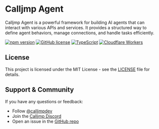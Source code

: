 # Calljmp Agent

Calljmp Agent is a powerful framework for building AI agents that can interact with various APIs and services. It provides a structured way to define agent behaviors, manage connections, and handle tasks efficiently.

[![npm version](https://img.shields.io/npm/v/@calljmp/agent)](https://www.npmjs.com/package/@calljmp/agent)
[![GitHub license](https://img.shields.io/github/license/calljmp/calljmp-agent)](LICENSE)
[![TypeScript](https://img.shields.io/badge/TypeScript-Ready-blue)](https://www.typescriptlang.org/)
[![Cloudflare Workers](https://img.shields.io/badge/Cloudflare-Workers-orange)](https://workers.cloudflare.com/)

## License

This project is licensed under the MIT License - see the [LICENSE](LICENSE) file for details.

## Support & Community

If you have any questions or feedback:

- Follow [@calljmpdev](https://x.com/calljmpdev)
- Join the [Calljmp Discord](https://discord.gg/DHsrADPUC6)
- Open an issue in the [GitHub repo](https://github.com/Calljmp/calljmp-agent/issues)
